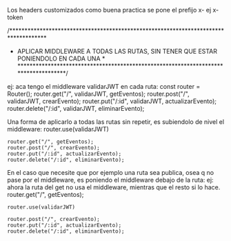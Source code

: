 Los headers customizados como buena practica se pone el prefijo x-
ej x-token



/************************************************************************************
 * APLICAR MIDDLEWARE A TODAS LAS RUTAS, SIN TENER QUE ESTAR PONIENDOLO EN CADA UNA *
 ************************************************************************************/

ej: aca tengo el middleware validarJWT en cada ruta:
    const router = Router();
    router.get("/", validarJWT, getEventos);
    router.post("/", validarJWT, crearEvento);
    router.put("/:id", validarJWT, actualizarEvento);
    router.delete("/:id", validarJWT, eliminarEvento);

Una forma de aplicarlo a todas las rutas sin repetir, es subiendolo de nivel el middleware:
    router.use(validarJWT)

    router.get("/", getEventos);
    router.post("/", crearEvento);
    router.put("/:id", actualizarEvento);
    router.delete("/:id", eliminarEvento);


En el caso que necesite que por ejemplo una ruta sea publica, osea q no pase por el middleware, es poniendo
el middleware debajo de la ruta:
ej: ahora la ruta del get no usa el middleware, mientras que el resto si lo hace.
    router.get("/", getEventos);

    router.use(validarJWT)

    router.post("/", crearEvento);
    router.put("/:id", actualizarEvento);
    router.delete("/:id", eliminarEvento);



